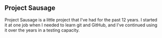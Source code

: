 ## Project Sausage

Project Sausage is a little project that I've had for the past 12 years. I started it at one job when I needed to learn git and GitHub, and I've continued using it over the years in a testing capacity. 
